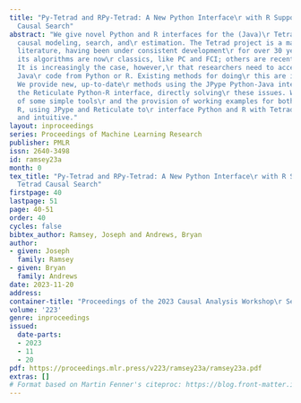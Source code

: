 ```yaml
---
title: "Py-Tetrad and RPy-Tetrad: A New Python Interface\r with R Support for Tetrad
  Causal Search"
abstract: "We give novel Python and R interfaces for the (Java)\r Tetrad project for
  causal modeling, search, and\r estimation. The Tetrad project is a mainstay in the\r
  literature, having been under consistent development\r for over 30 years. Some of
  its algorithms are now\r classics, like PC and FCI; others are recent\r developments.
  It is increasingly the case, however,\r that researchers need to access the underlying
  Java\r code from Python or R. Existing methods for doing\r this are inadequate.
  We provide new, up-to-date\r methods using the JPype Python-Java interface and\r
  the Reticulate Python-R interface, directly solving\r these issues. With the addition
  of some simple tools\r and the provision of working examples for both\r Python and
  R, using JPype and Reticulate to\r interface Python and R with Tetrad is\r straightforward
  and intuitive."
layout: inproceedings
series: Proceedings of Machine Learning Research
publisher: PMLR
issn: 2640-3498
id: ramsey23a
month: 0
tex_title: "Py-Tetrad and RPy-Tetrad: A New Python Interface\r with R Support for
  Tetrad Causal Search"
firstpage: 40
lastpage: 51
page: 40-51
order: 40
cycles: false
bibtex_author: Ramsey, Joseph and Andrews, Bryan
author:
- given: Joseph
  family: Ramsey
- given: Bryan
  family: Andrews
date: 2023-11-20
address:
container-title: "Proceedings of the 2023 Causal Analysis Workshop\r Series"
volume: '223'
genre: inproceedings
issued:
  date-parts:
  - 2023
  - 11
  - 20
pdf: https://proceedings.mlr.press/v223/ramsey23a/ramsey23a.pdf
extras: []
# Format based on Martin Fenner's citeproc: https://blog.front-matter.io/posts/citeproc-yaml-for-bibliographies/
---
```

